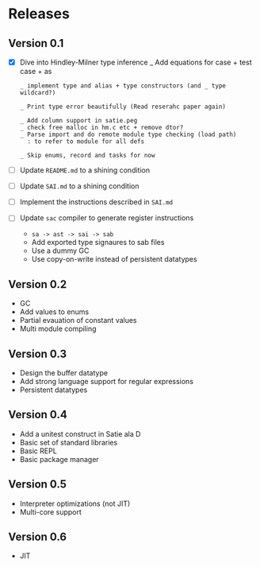 # Releases

## Version 0.1

* [x] Dive into Hindley-Milner type inference
      _ Add equations for case + test case + as

      _ implement type and alias + type constructors (and _ type wildcard?)

      _ Print type error beautifully (Read reserahc paper again)

      _ Add column support in satie.peg
      _ check free malloc in hm.c etc + remove dtor?
      _ Parse import and do remote module type checking (load path)
        : to refer to module for all defs

      _ Skip enums, record and tasks for now


* [ ] Update `README.md` to a shining condition
* [ ] Update `SAI.md` to a shining condition
* [ ] Implement the instructions described in `SAI.md`
* [ ] Update `sac` compiler to generate register instructions
  - `sa -> ast -> sai -> sab`
  - Add exported type signaures to sab files
  - Use a dummy GC
  - Use copy-on-write instead of persistent datatypes

## Version 0.2

* GC
* Add values to enums
* Partial evauation of constant values
* Multi module compiling

## Version 0.3

* Design the buffer datatype
* Add strong language support for regular expressions
* Persistent datatypes

## Version 0.4

* Add a unitest construct in Satie ala D
* Basic set of standard libraries
* Basic REPL
* Basic package manager

## Version 0.5

* Interpreter optimizations (not JIT)
* Multi-core support

## Version 0.6

* JIT

